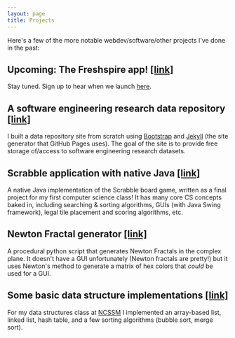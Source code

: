 ```yaml
---
layout: page
title: Projects
---
```


Here's a few of the more notable webdev/software/other projects I've done in the past:


## Upcoming: The Freshspire app! [[link]](http://www.getfreshspired.com/)

Stay tuned. Sign up to hear when we launch [here](http://www.getfreshspired.com/new-page/).

## A software engineering research data repository [[link]](http://openscience.us/repo)

I built a data repository site from scratch using [Bootstrap](http://getbootstrap.com/) 
and [Jekyll](http://jekyllrb.com/) (the site generator that GitHub Pages uses). The goal
of the site is to provide free storage of/access to software engineering research datasets.



## Scrabble application with native Java [[link]](https://github.com/reesjones/scrabble)

A native Java implementation of the Scrabble board game, written as a final project for my
first computer science class! It has many core CS concepts baked in, including searching &
sorting algorithms, GUIs (with Java Swing framework), legal tile placement and scoring
algorithms, etc.



## Newton Fractal generator [[link]](https://github.com/reesjones/nfrac)

A procedural python script that generates Newton Fractals in the complex plane. It doesn't
have a GUI unfortunately (Newton fractals are pretty!) but it uses Newton's method to generate
a matrix of hex colors that *could* be used for a GUI.



## Some basic data structure implementations [[link]](https://github.com/reesjones/data-structures)

For my data structures class at [NCSSM]() I implemented an array-based list, linked list, hash
table, and a few sorting algorithms (bubble sort, merge sort).
